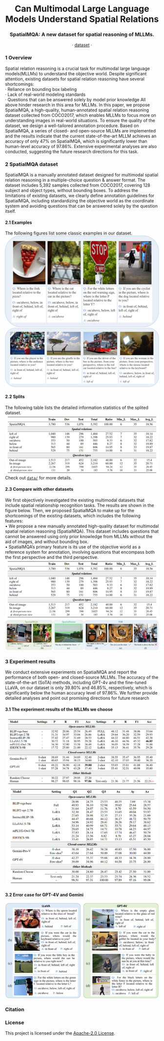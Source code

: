 <br />
<p align="center">
  <h1 align="center">Can Multimodal Large Language Models Understand Spatial Relations</h1>
  <h3 align="center">SpatialMQA: A new dataset for spatial reasoning of MLLMs.</h3>
  
  <p align="center">  
<!--     <a href="https://arxiv.org/abs/2205.00363">arxiv</a> -->
    ·
    <a href="https://github.com/ziyan-xiaoyu/SpatialMQA/master/Dataset">dataset</a>
    ·
<!--     <a href="https://paperswithcode.com/sota/visual-reasoning-on-vsr">benchmark</a> -->
    
  </p>
</p>


### 1 Overview

Spatial relation reasoning is a crucial task for multimodal large language models(MLLMs) to understand the objective world. Despite significant attention, existing datasets for spatial relation reasoning have several shortcomings: 
    <br>· Reliance on bounding box labeling
    <br>· Lack of real-world modeling standards
    <br>· Questions that can be answered solely by model prior knowledge
All above hinder research in this area for MLLMs. In this paper, we propose SpatialMQA, a high-quality, human-annotated spatial relation reasoning dataset collected from COCO2017, which enables MLLMs to focus more on understanding images in real-world situations. To ensure the quality of the dataset, we design a well-tailored annotation procedure. Based on SpatialMQA, a series of closed- and open-source MLLMs are implemented and the results indicate that the current state-of-the-art MLLM achieves an accuracy of only 47% on SpatialMQA, which is significantly lower than human-level accuracy of 97.86%. Extensive experimental analyses are also conducted, suggesting the future research directions for this task.

### 2 SpatialMQA dataset
SpatialMQA is a manually annotated dataset designed for multimodal spatial relation reasoning in a multiple-choice question & answer format. The dataset includes 5,392 samples collected from COCO2017, covering 128 subject and object types, without bounding boxes. To address the limitations of existing datasets, we clearly define annotation guidelines for SpatialMQA, including standardizing the objective world as the coordinate system and avoiding questions that can be answered solely by the question itself. 

#### 2.1 Examples
The following figures list some classic examples in our dataset.<br>
![](Examples/examples_1-4.png)
![](Examples/examples_4-8.png)


#### 2.2 Splits
The following table lists the detailed information statistics of the splited dataset.<br>
![](Dataset/splits.png)
Check out [`data/`](https://github.com/ziyan-xiaoyu/SpatialMQA/Dataset) for more details.


#### 2.3 Compare with other datasets
We first objectively investigated the existing multimodal datasets that include spatial relationship recognition tasks. The results are shown in the figure below. Then, we proposed SpatialMQA to make up for the shortcomings of the existing datasets, which includes the following features:
<br>• We propose a new manually annotated high-quality dataset for multimodal spatial relation reasoning (SpatialMQA). This dataset includes questions that cannot be answered using only prior knowledge from MLLMs without the aid of images, and without bounding box.
<br>• SpatialMQA’s primary feature is its use of the objective world as a reference system for annotation, involving questions that encompass both the first perspective and the third perspective. 
<br>
![](Comparison/splits.png)
<br>
![](Comparison/compare.jpg)


### 3 Experiment results
We conduct extensive experiments on SpatialMQA and report the performance of both open- and closed-source MLLMs. The accuracy of the state-of-the-art (SoTA) methods, including GPT-4v and the fine-tuned LLaVA, on our dataset is only 39.80% and 46.85%, respectively, which is significantly below the human accuracy level of 97.86%. We further provide detailed analyses and point out promising directions for future research
#### 3.1 The experiment results of the MLLMs we choose
![](Results/main.png)
<br>
![](Results/analysis.png)

#### 3.2 Error case for GPT-4V and Gemini
![](Results/error_case.jpg)


### Citation


### License
This project is licensed under the [Apache-2.0 License](https://github.com/ziyan-xiaoyu/SpatialMQA/master/LICENSE).
